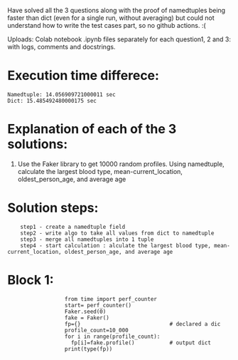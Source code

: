 Have solved all the 3 questions along with the proof of namedtuples being faster than dict (even for a single run, without averaging) but could not understand how to write the test cases part, so no github actions. :(

Uploads: Colab notebook .ipynb files separately for each question1, 2 and 3: with logs, comments and docstrings.

# Execution time differece: 
    Namedtuple: 14.056909721000011 sec
    Dict: 15.485492480000175 sec
  
# Explanation of each of the 3 solutions:

1. Use the Faker library to get 10000 random profiles. Using namedtuple, calculate the largest blood type, mean-current_location, oldest_person_age, and average age

  # Solution steps:
        step1 - create a namedtuple field
        step2 - write algo to take all values from dict to namedtuple
        step3 - merge all namedtuples into 1 tuple
        step4 - start calculation : alculate the largest blood type, mean-current_location, oldest_person_age, and average age

# Block 1:
                      from time import perf_counter
                      start= perf_counter()
                      Faker.seed(0)
                      fake = Faker()
                      fp={}                            # declared a dic
                      profile_count=10_000
                      for i in range(profile_count):
                        fp[i]=fake.profile()           # output dict
                      print(type(fp))

